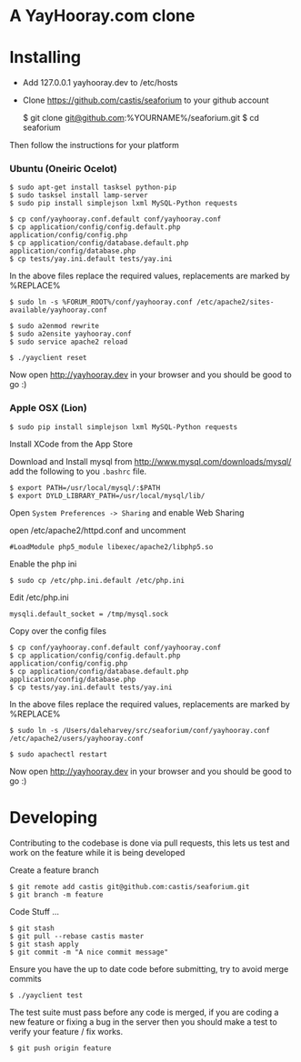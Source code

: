 A YayHooray.com clone
=====================

Installing
==========

 * Add 127.0.0.1 yayhooray.dev to /etc/hosts
 * Clone https://github.com/castis/seaforium to your github account

    $ git clone git@github.com:%YOURNAME%/seaforium.git
    $ cd seaforium

Then follow the instructions for your platform

### Ubuntu (Oneiric Ocelot)

    $ sudo apt-get install tasksel python-pip
    $ sudo tasksel install lamp-server
    $ sudo pip install simplejson lxml MySQL-Python requests

    $ cp conf/yayhooray.conf.default conf/yayhooray.conf
    $ cp application/config/config.default.php application/config/config.php
    $ cp application/config/database.default.php application/config/database.php
    $ cp tests/yay.ini.default tests/yay.ini

In the above files replace the required values, replacements are marked by %REPLACE%

    $ sudo ln -s %FORUM_ROOT%/conf/yayhooray.conf /etc/apache2/sites-available/yayhooray.conf

    $ sudo a2enmod rewrite
    $ sudo a2ensite yayhooray.conf
    $ sudo service apache2 reload

    $ ./yayclient reset

Now open http://yayhooray.dev in your browser and you should be good to go :)


### Apple OSX (Lion)

    $ sudo pip install simplejson lxml MySQL-Python requests

Install XCode from the App Store

Download and Install mysql from http://www.mysql.com/downloads/mysql/ add the following to you `.bashrc` file.

    $ export PATH=/usr/local/mysql/:$PATH
    $ export DYLD_LIBRARY_PATH=/usr/local/mysql/lib/

Open `System Preferences -> Sharing` and enable Web Sharing

open /etc/apache2/httpd.conf and uncomment

    #LoadModule php5_module libexec/apache2/libphp5.so

Enable the php ini

    $ sudo cp /etc/php.ini.default /etc/php.ini

Edit /etc/php.ini

    mysqli.default_socket = /tmp/mysql.sock

Copy over the config files

    $ cp conf/yayhooray.conf.default conf/yayhooray.conf
    $ cp application/config/config.default.php application/config/config.php
    $ cp application/config/database.default.php application/config/database.php
    $ cp tests/yay.ini.default tests/yay.ini

In the above files replace the required values, replacements are marked by %REPLACE%

    $ sudo ln -s /Users/daleharvey/src/seaforium/conf/yayhooray.conf /etc/apache2/users/yayhooray.conf

    $ sudo apachectl restart

Now open http://yayhooray.dev in your browser and you should be good to go :)


Developing
==========

Contributing to the codebase is done via pull requests, this lets us test and work on the feature while it is being developed

Create a feature branch

    $ git remote add castis git@github.com:castis/seaforium.git
    $ git branch -m feature

Code Stuff ...

    $ git stash
    $ git pull --rebase castis master
    $ git stash apply
    $ git commit -m "A nice commit message"

Ensure you have the up to date code before submitting, try to avoid merge commits

    $ ./yayclient test

The test suite must pass before any code is merged, if you are coding a new feature or fixing a bug in the server then you should make a test to verify your feature / fix works.

    $ git push origin feature


